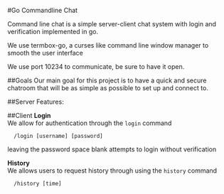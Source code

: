 #Go Commandline Chat

Command line chat is a simple server-client chat system with 
login and verification implemented in go.

We use termbox-go, a curses like command line window manager
 to smooth the user interface

We use port 10234 to communicate, be sure to have it open.

##Goals
Our main goal for this project is to have a quick and secure chatroom that will be as simple as possible to set up and connect to.

##Server
Features:



##Client
**Login**
<br>We allow for authentication through the `login` command

      /login [username] [password]
leaving the password space blank attempts to login without verification

**History**
<br>We allows users to request history through using the `history` command

      /history [time]
